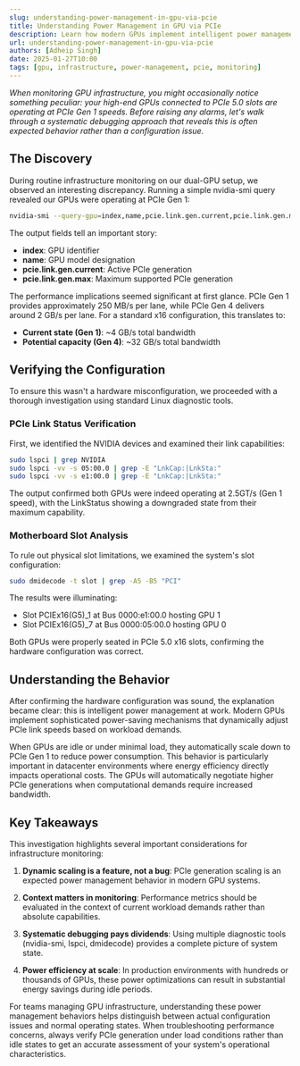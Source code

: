 ```yaml
---
slug: understanding-power-management-in-gpu-via-pcie
title: Understanding Power Management in GPU via PCIe
description: Learn how modern GPUs implement intelligent power management through PCIe generation scaling and why your high-end GPUs might be operating at Gen 1 speeds during idle periods
url: understanding-power-management-in-gpu-via-pcie
authors: [Adheip Singh]
date: 2025-01-27T10:00
tags: [gpu, infrastructure, power-management, pcie, monitoring]
---
```


*When monitoring GPU infrastructure, you might occasionally notice something peculiar: your high-end GPUs connected to PCIe 5.0 slots are operating at PCIe Gen 1 speeds. Before raising any alarms, let's walk through a systematic debugging approach that reveals this is often expected behavior rather than a configuration issue.*

<!--truncate-->

## The Discovery

During routine infrastructure monitoring on our dual-GPU setup, we observed an interesting discrepancy. Running a simple nvidia-smi query revealed our GPUs were operating at PCIe Gen 1:

```bash
nvidia-smi --query-gpu=index,name,pcie.link.gen.current,pcie.link.gen.max --format=csv
```

The output fields tell an important story:

- **index**: GPU identifier
- **name**: GPU model designation
- **pcie.link.gen.current**: Active PCIe generation
- **pcie.link.gen.max**: Maximum supported PCIe generation

The performance implications seemed significant at first glance. PCIe Gen 1 provides approximately 250 MB/s per lane, while PCIe Gen 4 delivers around 2 GB/s per lane. For a standard x16 configuration, this translates to:

- **Current state (Gen 1)**: ~4 GB/s total bandwidth
- **Potential capacity (Gen 4)**: ~32 GB/s total bandwidth

## Verifying the Configuration

To ensure this wasn't a hardware misconfiguration, we proceeded with a thorough investigation using standard Linux diagnostic tools.

### PCIe Link Status Verification

First, we identified the NVIDIA devices and examined their link capabilities:

```bash
sudo lspci | grep NVIDIA
sudo lspci -vv -s 05:00.0 | grep -E "LnkCap:|LnkSta:"
sudo lspci -vv -s e1:00.0 | grep -E "LnkCap:|LnkSta:"
```

The output confirmed both GPUs were indeed operating at 2.5GT/s (Gen 1 speed), with the LinkStatus showing a downgraded state from their maximum capability.

### Motherboard Slot Analysis

To rule out physical slot limitations, we examined the system's slot configuration:

```bash
sudo dmidecode -t slot | grep -A5 -B5 "PCI"
```

The results were illuminating:

- Slot PCIEx16(G5)_1 at Bus 0000:e1:00.0 hosting GPU 1
- Slot PCIEx16(G5)_7 at Bus 0000:05:00.0 hosting GPU 0

Both GPUs were properly seated in PCIe 5.0 x16 slots, confirming the hardware configuration was correct.

## Understanding the Behavior

After confirming the hardware configuration was sound, the explanation became clear: this is intelligent power management at work. Modern GPUs implement sophisticated power-saving mechanisms that dynamically adjust PCIe link speeds based on workload demands.

When GPUs are idle or under minimal load, they automatically scale down to PCIe Gen 1 to reduce power consumption. This behavior is particularly important in datacenter environments where energy efficiency directly impacts operational costs. The GPUs will automatically negotiate higher PCIe generations when computational demands require increased bandwidth.

## Key Takeaways

This investigation highlights several important considerations for infrastructure monitoring:

1. **Dynamic scaling is a feature, not a bug**: PCIe generation scaling is an expected power management behavior in modern GPU systems.

2. **Context matters in monitoring**: Performance metrics should be evaluated in the context of current workload demands rather than absolute capabilities.

3. **Systematic debugging pays dividends**: Using multiple diagnostic tools (nvidia-smi, lspci, dmidecode) provides a complete picture of system state.

4. **Power efficiency at scale**: In production environments with hundreds or thousands of GPUs, these power optimizations can result in substantial energy savings during idle periods.

For teams managing GPU infrastructure, understanding these power management behaviors helps distinguish between actual configuration issues and normal operating states. When troubleshooting performance concerns, always verify PCIe generation under load conditions rather than idle states to get an accurate assessment of your system's operational characteristics.